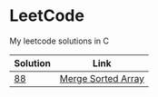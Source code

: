 # LeetCode
My leetcode solutions in C

|Solution                                               |Link                                                                                                                   |
|-------------------------------------------------------|-----------------------------------------------------------------------------------------------------------------------|
|[88](https://github.com/Molnj/LeetCode/blob/main/88.c) |[Merge Sorted Array](https://leetcode.com/problems/merge-sorted-array/?envType=study-plan-v2&envId=top-interview-150)  |
